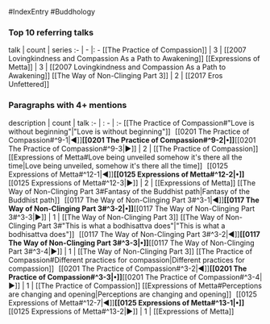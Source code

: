 #IndexEntry #Buddhology

### Top 10 referring talks
talk | count | series
:- | - |: -
[[The Practice of Compassion]] | 3 | [[2007 Lovingkindness and Compassion As a Path to Awakening]]
[[Expressions of Metta]] | 3 | [[2007 Lovingkindness and Compassion As a Path to Awakening]]
[[The Way of Non-Clinging Part 3]] | 2 | [[2017 Eros Unfettered]]

### Paragraphs with 4+ mentions
description | count | talk
:- | : - | :-
[[The Practice of Compassion#"Love is without beginning"\|"Love is without beginning"]] &nbsp;&nbsp;[[0201 The Practice of Compassion#^9-1\|◀]]**[[0201 The Practice of Compassion#^9-2\|•]]**[[0201 The Practice of Compassion#^9-3\|▶]] | 2 | [[The Practice of Compassion]]
[[Expressions of Metta#Love being unveiled somehow it's there all the time\|Love being unveiled, somehow it's there all the time]] &nbsp;&nbsp;[[0125 Expressions of Metta#^12-1\|◀]]**[[0125 Expressions of Metta#^12-2\|•]]**[[0125 Expressions of Metta#^12-3\|▶]] | 2 | [[Expressions of Metta]]
[[The Way of Non-Clinging Part 3#Fantasy of the Buddhist path\|Fantasy of the Buddhist path]] &nbsp;&nbsp;[[0117 The Way of Non-Clinging Part 3#^3-1\|◀]]**[[0117 The Way of Non-Clinging Part 3#^3-2\|•]]**[[0117 The Way of Non-Clinging Part 3#^3-3\|▶]] | 1 | [[The Way of Non-Clinging Part 3]]
[[The Way of Non-Clinging Part 3#"This is what a bodhisattva does"\|"This is what a bodhisattva does"]] &nbsp;&nbsp;[[0117 The Way of Non-Clinging Part 3#^3-2\|◀]]**[[0117 The Way of Non-Clinging Part 3#^3-3\|•]]**[[0117 The Way of Non-Clinging Part 3#^3-4\|▶]] | 1 | [[The Way of Non-Clinging Part 3]]
[[The Practice of Compassion#Different practices for compassion\|Different practices for compassion]] &nbsp;&nbsp;[[0201 The Practice of Compassion#^3-2\|◀]]**[[0201 The Practice of Compassion#^3-3\|•]]**[[0201 The Practice of Compassion#^3-4\|▶]] | 1 | [[The Practice of Compassion]]
[[Expressions of Metta#Perceptions are changing and opening\|Perceptions are changing and opening]] &nbsp;&nbsp;[[0125 Expressions of Metta#^12-7\|◀]]**[[0125 Expressions of Metta#^13-1\|•]]**[[0125 Expressions of Metta#^13-2\|▶]] | 1 | [[Expressions of Metta]]

